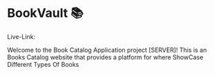 # BookVault 📚

Live-Link:

Welcome to the Book Catalog Application project [SERVER]! This is an Books Catalog website that provides a platform for where ShowCase Different Types Of Books

